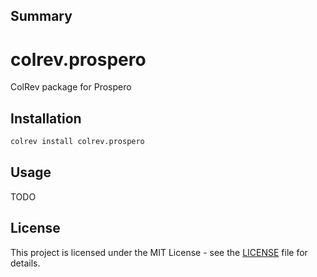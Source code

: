 ## Summary
# colrev.prospero

ColRev package for Prospero

## Installation

```bash
colrev install colrev.prospero
```

## Usage

TODO

## License

This project is licensed under the MIT License - see the [LICENSE](LICENSE) file for details.
